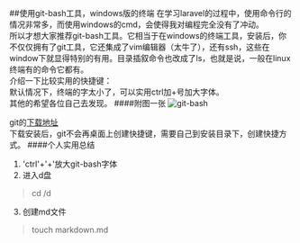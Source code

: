 ##使用git-bash工具，windows版的终端
在学习laravel的过程中，使用命令行的情况非常多，而使用windows的cmd，会使得我对编程完全没有了冲动。  
所以才想大家推荐git-bash工具。它相当于在windows的终端工具，安装后，你不仅仅拥有了git工具，它还集成了vim编辑器（太牛了），还有ssh，这些在window下就显得特别的有用。目录插叙命令也改成了ls，也就是说，一般在linux终端有的命令它都有。  
介绍一下比较实用的快捷键：  
默认情况下，终端的字太小了，可以实用ctrl加+号加大字体。  
其他的希望各位自己去发现。
####附图一张
![git-bash](http://7xo7bi.com1.z0.glb.clouddn.com/20151110124414.png)

git的[下载地址](http://git-scm.com/download/)  
下载安装后，git不会再桌面上创建快捷键，需要自己到安装目录下，创建快捷方式。
####个人实用总结

1. 'ctrl'+'+'放大git-bash字体
1. 进入d盘
> cd /d
3. 创建md文件
>touch markdown.md
